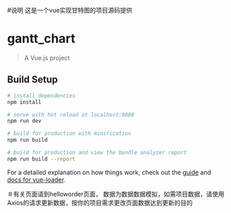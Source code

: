 #说明
这是一个vue实现甘特图的项目源码提供


# gantt_chart

> A Vue.js project

## Build Setup

``` bash
# install dependencies
npm install

# serve with hot reload at localhost:8080
npm run dev

# build for production with minification
npm run build

# build for production and view the bundle analyzer report
npm run build --report
```

For a detailed explanation on how things work, check out the [guide](http://vuejs-templates.github.io/webpack/) and [docs for vue-loader](http://vuejs.github.io/vue-loader).

＃有关页面请到helloworder页面，
数据为数据数据模拟，如需项目数据，请使用Axios的请求更新数据，按你的项目需求更改页面数据达到更新的目的
